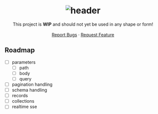 <div align="center">
    <h1><img src="https://i.ibb.co/vYKNZxH/header.png" alt="header"></h1>
    This project is <b>WIP</b> and should not yet be used in any shape or form!
    <br>
    <br>
    <a href="https://github.com/nothub/PocketBase4J/issues">Report Bugs</a>
    &middot;
    <a href="https://github.com/nothub/PocketBase4J/issues">Request Feature</a>
</div>

## Roadmap

- [ ] parameters
    - [ ] path
    - [ ] body
    - [ ] query
- [ ] pagination handling
- [ ] schema handling
- [ ] records
- [ ] collections
- [ ] realtime sse
